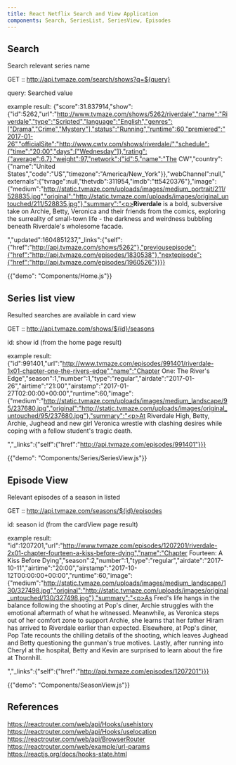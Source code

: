 ```yaml
---
title: React Netflix Search and View Application
components: Search, SeriesList, SeriesView, Episodes
---
```


## Search

<p class="description">Search relevant series name</p>

GET :: http://api.tvmaze.com/search/shows?q=${query}

query: Searched value

example result: {"score":31.837914,"show":{"id":5262,"url":"http://www.tvmaze.com/shows/5262/riverdale","name":"Riverdale","type":"Scripted","language":"English","genres":["Drama","Crime","Mystery"],"status":"Running","runtime":60,"premiered":"2017-01-26","officialSite":"http://www.cwtv.com/shows/riverdale/","schedule":{"time":"20:00","days":["Wednesday"]},"rating":{"average":6.7},"weight":97,"network":{"id":5,"name":"The CW","country":{"name":"United States","code":"US","timezone":"America/New_York"}},"webChannel":null,"externals":{"tvrage":null,"thetvdb":311954,"imdb":"tt5420376"},"image":{"medium":"http://static.tvmaze.com/uploads/images/medium_portrait/211/528835.jpg","original":"http://static.tvmaze.com/uploads/images/original_untouched/211/528835.jpg"},"summary":"<p><b>Riverdale</b> is a bold, subversive take on Archie, Betty, Veronica and their friends from the comics, exploring the surreality of small-town life - the darkness and weirdness bubbling beneath Riverdale's wholesome facade.</p>","updated":1604851237,"_links":{"self":{"href":"http://api.tvmaze.com/shows/5262"},"previousepisode":{"href":"http://api.tvmaze.com/episodes/1830538"},"nextepisode":{"href":"http://api.tvmaze.com/episodes/1960526"}}}}

{{"demo": "Components/Home.js"}}

## Series list view

<p class="description">Resulted searches are available in card view</p>

GET :: http://api.tvmaze.com/shows/${id}/seasons

id: show id (from the home page result)

example result: {"id":991401,"url":"http://www.tvmaze.com/episodes/991401/riverdale-1x01-chapter-one-the-rivers-edge","name":"Chapter One: The River's Edge","season":1,"number":1,"type":"regular","airdate":"2017-01-26","airtime":"21:00","airstamp":"2017-01-27T02:00:00+00:00","runtime":60,"image":{"medium":"http://static.tvmaze.com/uploads/images/medium_landscape/95/237680.jpg","original":"http://static.tvmaze.com/uploads/images/original_untouched/95/237680.jpg"},"summary":"<p>At Riverdale High, Betty, Archie, Jughead and new girl Veronica wrestle with clashing desires while coping with a fellow student's tragic death.</p>","_links":{"self":{"href":"http://api.tvmaze.com/episodes/991401"}}}

{{"demo": "Components/Series/SeriesView.js"}}

## Episode View

<p class="description">Relevant episodes of a season in listed</p>

GET :: http://api.tvmaze.com/seasons/${id}/episodes

id: season id (from the cardView page result)

example result: "id":1207201,"url":"http://www.tvmaze.com/episodes/1207201/riverdale-2x01-chapter-fourteen-a-kiss-before-dying","name":"Chapter Fourteen: A Kiss Before Dying","season":2,"number":1,"type":"regular","airdate":"2017-10-11","airtime":"20:00","airstamp":"2017-10-12T00:00:00+00:00","runtime":60,"image":{"medium":"http://static.tvmaze.com/uploads/images/medium_landscape/130/327498.jpg","original":"http://static.tvmaze.com/uploads/images/original_untouched/130/327498.jpg"},"summary":"<p>As Fred's life hangs in the balance following the shooting at Pop's diner, Archie struggles with the emotional aftermath of what he witnessed. Meanwhile, as Veronica steps out of her comfort zone to support Archie, she learns that her father Hiram has arrived to Riverdale earlier than expected. Elsewhere, at Pop's diner, Pop Tate recounts the chilling details of the shooting, which leaves Jughead and Betty questioning the gunman's true motives. Lastly, after running into Cheryl at the hospital, Betty and Kevin are surprised to learn about the fire at Thornhill.</p>","_links":{"self":{"href":"http://api.tvmaze.com/episodes/1207201"}}}

{{"demo": "Components/SeasonView.js"}}

## References

https://reactrouter.com/web/api/Hooks/usehistory
https://reactrouter.com/web/api/Hooks/uselocation
https://reactrouter.com/web/api/BrowserRouter
https://reactrouter.com/web/example/url-params
https://reactjs.org/docs/hooks-state.html
